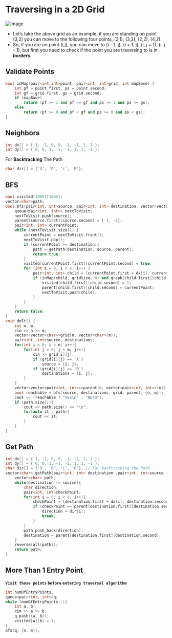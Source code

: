 # Traversing in a 2D Grid
![image](https://user-images.githubusercontent.com/99830416/233385168-a2677c80-264f-4cad-985c-cbfe0ea4d1ce.png)

- Let’s take the above grid as an example, if you are standing on point (3,2) you can move to the following four points, (3,1), (3,3), (2,2), (4,2).
- So, if you are on point (i,j), you can move to (i - 1, j), (i + 1, j), (i, j + 1), (i, j - 1), but first you need to check if the point you are traversing to is in _**borders**_.

## Validate Points
```cpp
bool inMap(pair<int,int>point, pair<int, int>grid, int mapBase) {
    int pf = point.first, ps = point.second;
    int gf = grid.first, gs = grid.second;
    if (mapBase)
        return (pf >= 1 and pf <= gf and ps >= 1 and ps <= gs);
    else
        return (pf >= 0 and pf < gf and ps >= 0 and ps < gs);
}
```

## Neighbors
```cpp
int dx[] = { 1, -1, 0, 0, -1, -1, 1, 1 };
int dy[] = { 0, 0, 1, -1, -1, 1, 1, -1 };
```
For **Backtracking** The Path
```cpp
char dir[] = {'U', 'D', 'L', 'R'};
```

## BFS
```cpp
bool visited[1005][1005];
vector<char>path;
bool bfs(pair<int, int>source, pair<int, int> destination, vector<vector<char>>&graph,vector<vector<pair<int, int>>>&parent ,pair<int, int> gridSize) {
    queue<pair<int, int>> nextToVisit;
    nextToVisit.push(source);
    parent[source.first][source.second] = {-1, -1};
    pair<int, int> currentPoint;
    while (nextToVisit.size()) {
        currentPoint = nextToVisit.front();
        nextToVisit.pop();
        if (currentPoint == destination){
            path = getPath(destination, source, parent);
            return true;
        }
        visited[currentPoint.first][currentPoint.second] = true;
        for (int i = 0; i < 4; i++) {
            pair<int, int> child = {currentPoint.first + dx[i], currentPoint.second + dy[i]};
            if (inMap(child, gridSize, 0) and graph[child.first][child.second] != '#' and !visited[child.first][child.second]) {
                visited[child.first][child.second] = 1;
                parent[child.first][child.second] = currentPoint;
                nextToVisit.push(child);
            }
        }
    }
    return false;
}
void doIt() {
    int n, m;
    cin >> n >> m;
    vector<vector<char>>grid(n, vector<char>(m));
    pair<int, int>source, destinations;
    for(int i = 0; i < n; i++){
        for(int j = 0; j < m; j++){
            cin >> grid[i][j];
            if (grid[i][j] == 'A')
                source = {i, j};
            if (grid[i][j] == 'B')
                destinations = {i, j};
        }
    }
    vector<vector<pair<int, int>>>parent(n, vector<pair<int, int>>(m));
    bool reachable = bfs(source, destinations, grid, parent, {n, m});
    cout << (reachable ? "YES\n" : "NO\n");
    if (path.size()){
        cout << path.size() << "\n";
        for(auto it : path){
            cout << it;
        }
    }
}
```

## Get Path
```cpp
int dx[] = { 1, -1, 0, 0, -1, -1, 1, 1 };
int dy[] = { 0, 0, 1, -1, -1, 1, 1, -1 };
char dir[] = {'U', 'D', 'L', 'R'}; // For backtracking the Path
vector<char> getPath(pair<int, int> destination ,pair<int, int>source ,vector<vector<pair<int, int>>>&parent) {
    vector<char> path;
    while(destination != source){
        char direction;
        pair<int, int>checkPoint;
        for(int i = 0; i < 4; i++){
            checkPoint = {destination.first + dx[i], destination.second + dy[i]};
            if (checkPoint == parent[destination.first][destination.second]){
                direction = dir[i];
                break;
            }
        }
        path.push_back(direction);
        destination = parent[destination.first][destination.second];
    }
    reverse(all(path));
    return path;
}

```

## More Than 1 Entry Point
**`Visit those points` `before` `entering traversal algorithm`**
```cpp
int numOfEntryPoints;
queue<pair<int, int>>q;
while (numOfEntryPoints--){
    int a, b;
    cin >> a >> b;
    q.push({a, b});
    visited[a][b] = 1;
}
bfs(q, {n, m});
```

